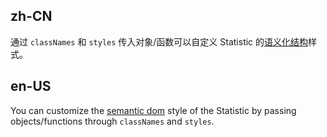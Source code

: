 ## zh-CN

通过 `classNames` 和 `styles` 传入对象/函数可以自定义 Statistic 的[语义化结构](#semantic-dom)样式。

## en-US

You can customize the [semantic dom](#semantic-dom) style of the Statistic by passing objects/functions through `classNames` and `styles`.

